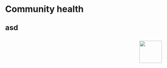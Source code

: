 <h1>
  <p>Community health<p>

  <small>asd</small>

  <img align="right" src="https://cdn.jsdelivr.net/gh/Emphori/.github@master/assets/project-icon-red.png" width="72px" />
</h1>